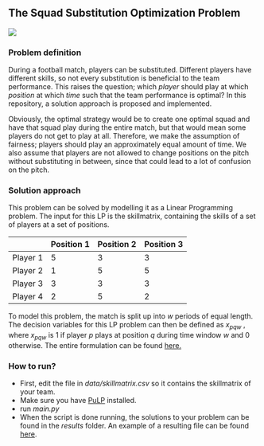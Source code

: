 ## The Squad Substitution Optimization Problem

![](data/walle_eve_soccer.png)

### Problem definition

During a football match, players can be substituted. Different players have different skills, so not every substitution is beneficial to the team performance. This raises the question; which *player* should play at which *position* at which *time* such that the team performance is optimal? In this repository, a solution approach is proposed and implemented.

Obviously, the optimal strategy would be to create one optimal squad and have that squad play during the entire match, but that would mean some players do not get to play at all. Therefore, we make the assumption of fairness; players should play an approximately equal amount of time. We also assume that players are not allowed to change positions on the pitch without substituting in between, since that could lead to a lot of confusion on the pitch.

 
### Solution approach

This problem can be solved by modelling it as a Linear Programming problem. The input for this LP is the skillmatrix, containing the skills of a set of players at a set of positions.

|          | Position 1 | Position 2 | Position 3 |
| -------- | ---------- | ---------- | ---------- |
| Player 1 | 5          | 3          | 3          |
| Player 2 | 1          | 5          | 5          |
| Player 3 | 3          | 3          | 3          |
| Player 4 | 2          | 5          | 2          |

To model this problem, the match is split up into *w* periods of equal length. The decision variables for this LP problem can then be defined as *x<sub>pqw</sub>* , where *x<sub>pqw</sub>* is 1 if player *p* plays at position *q* during time window *w* and 0 otherwise. The entire formulation can be found [here.](https://github.com/flo12392/squadsub/blob/master/formulation/formulation.pdf)

### How to run?

- First, edit the file in *data/skillmatrix.csv* so it contains the skillmatrix of your team.
- Make sure you have [PuLP](https://pythonhosted.org/PuLP/main/installing_pulp_at_home.html) installed.
- run *main.py*
- When the script is done running, the solutions to your problem can be found in the *results* folder. An example of a resulting file can be found [here](https://github.com/flo12392/squadsub/blob/master/results/example_result.txt).